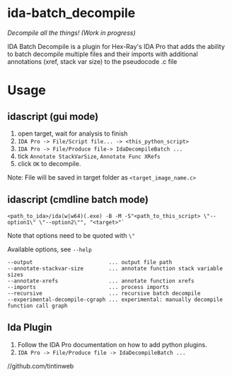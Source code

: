 # ida-batch_decompile

*Decompile all the things!* *(Work in progress)*

IDA Batch Decompile is a plugin for Hex-Ray's IDA Pro that adds the ability to batch decompile multiple files and their imports with additional annotations (xref, stack var size) to the pseudocode .c file


# Usage

## idascript (gui mode)

1. open target, wait for analysis to finish
2. `IDA Pro -> File/Script file... -> <this_python_script>`
3. `IDA Pro -> File/Produce file-> IdaDecompileBatch ...`
3. tick `Annotate StackVarSize`, `Annotate Func XRefs`
4. click `OK` to decompile.

Note: File will be saved in target folder as `<target_image_name.c>`

## idascript (cmdline batch mode)

    <path_to_ida>/ida(w|w64)(.exe) -B -M -S"<path_to_this_script> \"--option1\" \"--option2\"", "<target>"`

Note that options need to be quoted with `\"`

Available options, see `--help`

    --output                        ... output file path
    --annotate-stackvar-size        ... annotate function stack variable sizes
    --annotate-xrefs                ... annotate function xrefs
    --imports                       ... process imports
    --recursive                     ... recursive batch decompile
    --experimental-decompile-cgraph ... experimental: manually decompile function call graph

## Ida Plugin

1. Follow the IDA Pro documentation on how to add python plugins.
2. `IDA Pro -> File/Produce file -> IdaDecompileBatch ...`



//github.com/tintinweb
